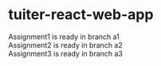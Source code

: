 # tuiter-react-web-app
Assignment1 is ready in branch a1  
Assignment2 is ready in branch a2  
Assignment3 is ready in branch a3  
